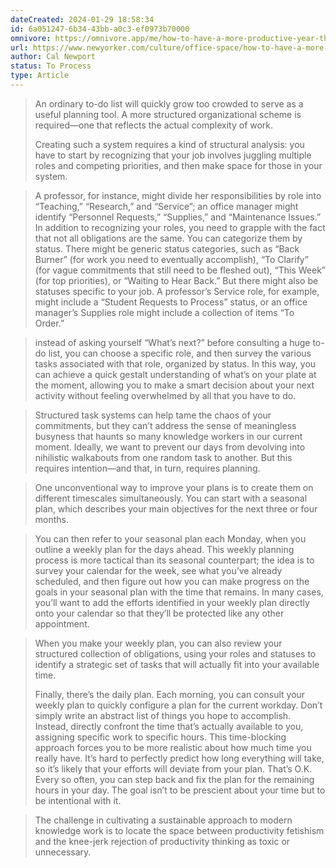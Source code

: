 ```yaml
---
dateCreated: 2024-01-29 18:58:34
id: 6a051247-6b34-43bb-a0c3-ef0973b70000
omnivore: https://omnivore.app/me/how-to-have-a-more-productive-year-the-new-yorker-18d57a8d3a6
url: https://www.newyorker.com/culture/office-space/how-to-have-a-more-productive-year
author: Cal Newport
status: To Process
type: Article
---
```



> An ordinary to-do list will quickly grow too crowded to serve as a useful planning tool. A more structured organizational scheme is required—one that reflects the actual complexity of work.
> 
> Creating such a system requires a kind of structural analysis: you have to start by recognizing that your job involves juggling multiple roles and competing priorities, and then make space for those in your system. 


> A professor, for instance, might divide her responsibilities by role into “Teaching,” “Research,” and “Service”; an office manager might identify “Personnel Requests,” “Supplies,” and “Maintenance Issues.” In addition to recognizing your roles, you need to grapple with the fact that not all obligations are the same. You can categorize them by status. There might be generic status categories, such as “Back Burner” (for work you need to eventually accomplish), “To Clarify” (for vague commitments that still need to be fleshed out), “This Week” (for top priorities), or “Waiting to Hear Back.” But there might also be statuses specific to your job. A professor’s Service role, for example, might include a “Student Requests to Process” status, or an office manager’s Supplies role might include a collection of items “To Order.” 


> instead of asking yourself “What’s next?” before consulting a huge to-do list, you can choose a specific role, and then survey the various tasks associated with that role, organized by status. In this way, you can achieve a quick gestalt understanding of what’s on your plate at the moment, allowing you to make a smart decision about your next activity without feeling overwhelmed by all that you have to do. 


> Structured task systems can help tame the chaos of your commitments, but they can’t address the sense of meaningless busyness that haunts so many knowledge workers in our current moment. Ideally, we want to prevent our days from devolving into nihilistic walkabouts from one random task to another. But this requires intention—and that, in turn, requires planning. 


> One unconventional way to improve your plans is to create them on different timescales simultaneously. You can start with a seasonal plan, which describes your main objectives for the next three or four months. 


> You can then refer to your seasonal plan each Monday, when you outline a weekly plan for the days ahead. This weekly planning process is more tactical than its seasonal counterpart; the idea is to survey your calendar for the week, see what you’ve already scheduled, and then figure out how you can make progress on the goals in your seasonal plan with the time that remains. In many cases, you’ll want to add the efforts identified in your weekly plan directly onto your calendar so that they’ll be protected like any other appointment. 


> When you make your weekly plan, you can also review your structured collection of obligations, using your roles and statuses to identify a strategic set of tasks that will actually fit into your available time.
> 
> Finally, there’s the daily plan. Each morning, you can consult your weekly plan to quickly configure a plan for the current workday. Don’t simply write an abstract list of things you hope to accomplish. Instead, directly confront the time that’s actually available to you, assigning specific work to specific hours. This time-blocking approach forces you to be more realistic about how much time you really have. It’s hard to perfectly predict how long everything will take, so it’s likely that your efforts will deviate from your plan. That’s O.K. Every so often, you can step back and fix the plan for the remaining hours in your day. The goal isn’t to be prescient about your time but to be intentional with it. 


> The challenge in cultivating a sustainable approach to modern knowledge work is to locate the space between productivity fetishism and the knee-jerk rejection of productivity thinking as toxic or unnecessary. 


